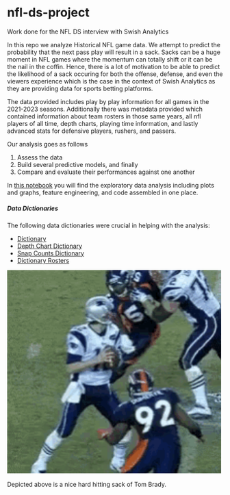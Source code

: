 # nfl-ds-project
Work done for the NFL DS interview with Swish Analytics

In this repo we analyze Historical NFL game data.
We attempt to predict the probability that the next pass play will result in a sack.
Sacks can be a huge moment in NFL games where the momentum can totally shift or it can be the nail in the coffin.
Hence, there is a lot of motivation to be able to predict the likelihood of a sack occuring for both the offense, defense, and even the viewers experience which is the case in the context of Swish Analytics as they are providing data for sports betting platforms.

The data provided includes play by play information for all games in the 2021-2023 seasons.
Additionally there was metadata provided which contained information about team rosters in those same years, all nfl players of all time, depth charts, playing time information, and lastly advanced stats for defensive players, rushers, and passers.

Our analysis goes as follows
1. Assess the data
2. Build several predictive models, and finally
3. Compare and evaluate their performances against one another

In [this notebook](eda.ipynb) you will find the exploratory data analysis including plots and graphs, feature engineering, and code assembled in one place.

##### Data Dictionaries
The following data dictionaries were crucial in helping with the analysis:
* [Dictionary](https://nflreadr.nflverse.com/articles/dictionary_pbp.html)
* [Depth Chart Dictionary](https://nflreadr.nflverse.com/articles/dictionary_depth_charts.html)
* [Snap Counts Dictionary](https://nflreadr.nflverse.com/articles/dictionary_snap_counts.html)
* [Dictionary Rosters](https://nflreadr.nflverse.com/articles/dictionary_rosters.html)


<img src="nfl.gif" width=500>

Depicted above is a nice hard hitting sack of Tom Brady.